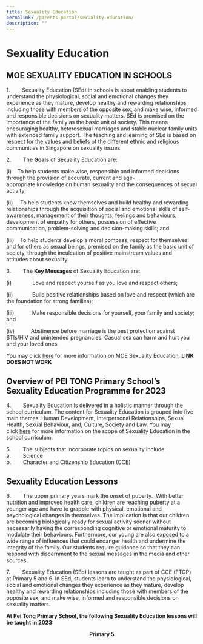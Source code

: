 ```yaml
---
title: Sexuality Education
permalink: /parents-portal/sexuality-education/
description: ""
---
```

# Sexuality Education


  

## MOE SEXUALITY EDUCATION IN SCHOOLS


1.        Sexuality Education (SEd) in schools is about enabling students to understand the physiological, social and emotional changes they experience as they mature, develop healthy and rewarding relationships including those with members of the opposite sex, and make wise, informed and responsible decisions on sexuality matters. SEd is premised on the importance of the family as the basic unit of society. This means encouraging healthy, heterosexual marriages and stable nuclear family units with extended family support. The teaching and learning of SEd is based on respect for the values and beliefs of the different ethnic and religious communities in Singapore on sexuality issues.

2.        The **Goals** of Sexuality Education are:

(i)    To help students make wise, responsible and informed decisions through the provision of accurate, current and age-appropriate knowledge on human sexuality and the consequences of sexual activity;

(ii)     To help students know themselves and build healthy and rewarding relationships through the acquisition of social and emotional skills of self-awareness, management of their thoughts, feelings and behaviours, development of empathy for others, possession of effective communication, problem-solving and decision-making skills; and

(iii)    To help students develop a moral compass, respect for themselves and for others as sexual beings, premised on the family as the basic unit of society, through the inculcation of positive mainstream values and attitudes about sexuality.

3.        The **Key Messages** of Sexuality Education are:

(i)              Love and respect yourself as you love and respect others;

(ii)             Build positive relationships based on love and respect (which are the foundation for strong families);

(iii)            Make responsible decisions for yourself, your family and society; and

(iv)           Abstinence before marriage is the best protection against STIs/HIV and unintended pregnancies. Casual sex can harm and hurt you and your loved ones.

You may click [here](https://www.moe.gov.sg/programmes/sexuality-education) for more information on MOE Sexuality Education. <b>LINK DOES NOT WORK</b>

## Overview of PEI TONG Primary School’s Sexuality Education Programme for 2023


4.        Sexuality Education is delivered in a holistic manner through the school curriculum. The content for Sexuality Education is grouped into five main themes: Human Development, Interpersonal Relationships, Sexual Health, Sexual Behaviour, and, Culture, Society and Law. You may click [here](http://www.moe.gov.sg/education/programmes/social-emotional-learning/sexuality-education/scope/) for more information on the scope of Sexuality Education in the school curriculum.

5.        The subjects that incorporate topics on sexuality include:<br>
a.        Science<br>
b.        Character and Citizenship Education (CCE)

## Sexuality Education Lessons


6.        The upper primary years mark the onset of puberty.  With better nutrition and improved health care, children are reaching puberty at a younger age and have to grapple with physical, emotional and psychological changes in themselves. The implication is that our children are becoming biologically ready for sexual activity sooner without necessarily having the corresponding cognitive or emotional maturity to modulate their behaviours. Furthermore, our young are also exposed to a wide range of influences that could endanger health and undermine the integrity of the family. Our students require guidance so that they can respond with discernment to the sexual messages in the media and other sources.

7.        Sexuality Education (SEd) lessons are taught as part of CCE (FTGP) at Primary 5 and 6. In SEd, students learn to understand the physiological, social and emotional changes they experience as they mature, develop healthy and rewarding relationships including those with members of the opposite sex, and make wise, informed and responsible decisions on sexuality matters.  
  

**At Pei Tong Primary School, the following Sexuality Education lessons will be taught in 2023:**

<center><b>Primary 5</b></center>

